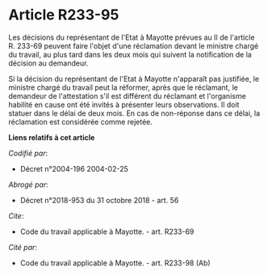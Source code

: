 # Article R233-95

Les décisions du représentant de l'Etat à Mayotte prévues au II de l'article R. 233-69 peuvent faire l'objet d'une
réclamation devant le ministre chargé du travail, au plus tard dans les deux mois qui suivent la notification de la décision
au demandeur. 

Si la décision du représentant de l'Etat à Mayotte n'apparaît pas justifiée, le ministre chargé du travail peut la réformer,
après que le réclamant, le demandeur de l'attestation s'il est différent du réclamant et l'organisme habilité en cause ont
été invités à présenter leurs observations. Il doit statuer dans le délai de deux mois. En cas de non-réponse dans ce délai,
la réclamation est considérée comme rejetée.

**Liens relatifs à cet article**

_Codifié par_:

  - Décret n°2004-196 2004-02-25

_Abrogé par_:

  - Décret n°2018-953 du 31 octobre 2018 - art. 56

_Cite_:

  - Code du travail applicable à Mayotte. - art. R233-69

_Cité par_:

  - Code du travail applicable à Mayotte. - art. R233-98 (Ab)
